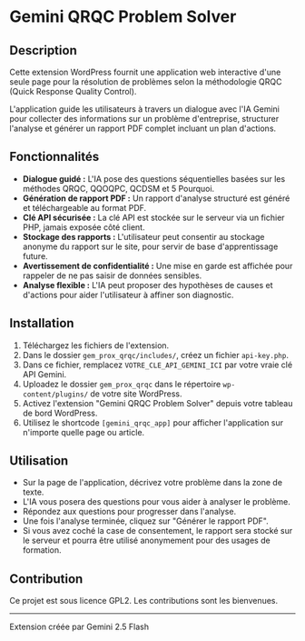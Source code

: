 # Gemini QRQC Problem Solver

## Description

Cette extension WordPress fournit une application web interactive d'une seule page pour la résolution de problèmes selon la méthodologie QRQC (Quick Response Quality Control).

L'application guide les utilisateurs à travers un dialogue avec l'IA Gemini pour collecter des informations sur un problème d'entreprise, structurer l'analyse et générer un rapport PDF complet incluant un plan d'actions.

## Fonctionnalités

* **Dialogue guidé :** L'IA pose des questions séquentielles basées sur les méthodes QRQC, QQOQPC, QCDSM et 5 Pourquoi.
* **Génération de rapport PDF :** Un rapport d'analyse structuré est généré et téléchargeable au format PDF.
* **Clé API sécurisée :** La clé API est stockée sur le serveur via un fichier PHP, jamais exposée côté client.
* **Stockage des rapports :** L'utilisateur peut consentir au stockage anonyme du rapport sur le site, pour servir de base d'apprentissage future.
* **Avertissement de confidentialité :** Une mise en garde est affichée pour rappeler de ne pas saisir de données sensibles.
* **Analyse flexible :** L'IA peut proposer des hypothèses de causes et d'actions pour aider l'utilisateur à affiner son diagnostic.

## Installation

1.  Téléchargez les fichiers de l'extension.
2.  Dans le dossier `gem_prox_qrqc/includes/`, créez un fichier `api-key.php`.
3.  Dans ce fichier, remplacez `VOTRE_CLE_API_GEMINI_ICI` par votre vraie clé API Gemini.
4.  Uploadez le dossier `gem_prox_qrqc` dans le répertoire `wp-content/plugins/` de votre site WordPress.
5.  Activez l'extension "Gemini QRQC Problem Solver" depuis votre tableau de bord WordPress.
6.  Utilisez le shortcode `[gemini_qrqc_app]` pour afficher l'application sur n'importe quelle page ou article.

## Utilisation

* Sur la page de l'application, décrivez votre problème dans la zone de texte.
* L'IA vous posera des questions pour vous aider à analyser le problème.
* Répondez aux questions pour progresser dans l'analyse.
* Une fois l'analyse terminée, cliquez sur "Générer le rapport PDF".
* Si vous avez coché la case de consentement, le rapport sera stocké sur le serveur et pourra être utilisé anonymement pour des usages de formation.

## Contribution

Ce projet est sous licence GPL2. Les contributions sont les bienvenues.

--- 
Extension créée par Gemini 2.5 Flash
